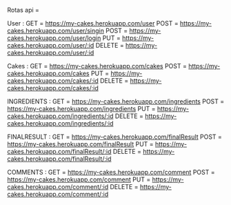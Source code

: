 Rotas api = 

User : GET = https://my-cakes.herokuapp.com/user
POST = https://my-cakes.herokuapp.com/user/singin
POST = https://my-cakes.herokuapp.com/user/login
PUT = https://my-cakes.herokuapp.com/user/:id
DELETE = https://my-cakes.herokuapp.com/user/:id


Cakes : GET = https://my-cakes.herokuapp.com/cakes
POST = https://my-cakes.herokuapp.com/cakes
PUT = https://my-cakes.herokuapp.com/cakes/:id
DELETE = https://my-cakes.herokuapp.com/cakes/:id

INGREDIENTS : GET = https://my-cakes.herokuapp.com/ingredients
POST = https://my-cakes.herokuapp.com/ingredients
PUT = https://my-cakes.herokuapp.com/ingredients/:id
DELETE = https://my-cakes.herokuapp.com/ingredients/:id

FINALRESULT : GET = https://my-cakes.herokuapp.com/finalResult
POST = https://my-cakes.herokuapp.com/finalResult
PUT = https://my-cakes.herokuapp.com/finalResult/:id
DELETE = https://my-cakes.herokuapp.com/finalResult/:id

COMMENTS : GET = https://my-cakes.herokuapp.com/comment
POST = https://my-cakes.herokuapp.com/comment
PUT = https://my-cakes.herokuapp.com/comment/:id
DELETE = https://my-cakes.herokuapp.com/comment/:id



